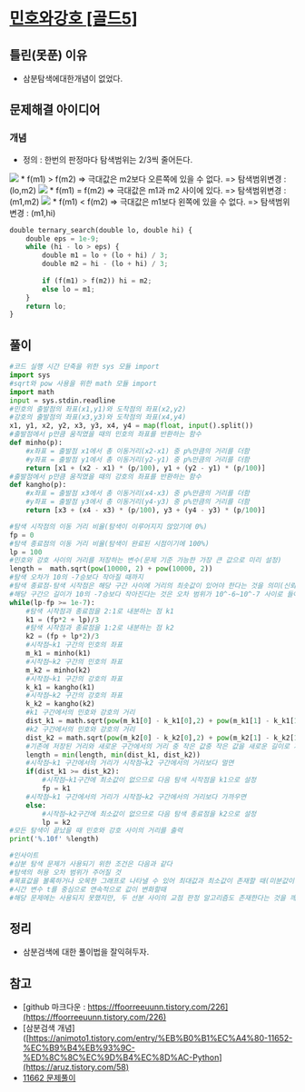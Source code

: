 # [민호와강호 [골드5]](https://www.acmicpc.net/problem/11662)


## 틀린(못푼) 이유 
* 삼분탐색에대한개념이 없었다. 

## 문제해결 아이디어

### 개념
* 정의 : 한번의 판정마다 탐색범위는 2/3씩 줄어든다. 

<img src="https://blog.kakaocdn.net/dn/vMKoP/btqEsXi88z3/s3aEzwqg9kLmL0E5zTsqZK/img.png" srcset="https://img1.daumcdn.net/thumb/R1280x0/?scode=mtistory2&amp;fname=https%3A%2F%2Fblog.kakaocdn.net%2Fdn%2FvMKoP%2FbtqEsXi88z3%2Fs3aEzwqg9kLmL0E5zTsqZK%2Fimg.png">
* f(m1) > f(m2) => 극대값은 m2보다 오른쪽에 있을 수 없다. => 탐색범위변경 : (lo,m2)
<img src="https://img1.daumcdn.net/thumb/R1280x0/?scode=mtistory2&fname=https%3A%2F%2Fblog.kakaocdn.net%2Fdn%2FHw2BY%2FbtqEsDFejyb%2FHzKgdf15QSqMd7PBjZ43n1%2Fimg.png">
* f(m1) = f(m2) => 극대값은 m1과 m2 사이에 있다. => 탐색범위변경 : (m1,m2)

<img src="https://blog.kakaocdn.net/dn/dg7GI9/btqEqsx5bSr/wKGkRqWgACQl5h04y6ZV41/img.png" srcset="https://img1.daumcdn.net/thumb/R1280x0/?scode=mtistory2&amp;fname=https%3A%2F%2Fblog.kakaocdn.net%2Fdn%2Fdg7GI9%2FbtqEqsx5bSr%2FwKGkRqWgACQl5h04y6ZV41%2Fimg.png">
* f(m1) < f(m2) => 극대값은 m1보다 왼쪽에 있을 수 없다. => 탐색범위변경 : (m1,hi)

```python
double ternary_search(double lo, double hi) {
    double eps = 1e-9;
    while (hi - lo > eps) {
        double m1 = lo + (lo + hi) / 3;
        double m2 = hi - (lo + hi) / 3;
        
        if (f(m1) > f(m2)) hi = m2;
        else lo = m1;
    }
    return lo;
}

```



## 풀이
```python
#코드 실행 시간 단축을 위한 sys 모듈 import
import sys
#sqrt와 pow 사용을 위한 math 모듈 import
import math
input = sys.stdin.readline
#민호의 출발점의 좌표(x1,y1)와 도착점의 좌표(x2,y2)
#강호의 출발점의 좌표(x3,y3)와 도착점의 좌표(x4,y4)
x1, y1, x2, y2, x3, y3, x4, y4 = map(float, input().split())
#출발점에서 p만큼 움직였을 때의 민호의 좌표를 반환하는 함수
def minho(p):
    #x좌표 = 출발점 x1에서 총 이동거리(x2-x1) 중 p%만큼의 거리를 더함
    #y좌표 = 출발점 y1에서 총 이동거리(y2-y1) 중 p%만큼의 거리를 더함
    return [x1 + (x2 - x1) * (p/100), y1 + (y2 - y1) * (p/100)]
#출발점에서 p만큼 움직였을 때의 강호의 좌표를 반환하는 함수
def kangho(p):
    #x좌표 = 출발점 x3에서 총 이동거리(x4-x3) 중 p%만큼의 거리를 더함
    #y좌표 = 출발점 y3에서 총 이동거리(y4-y3) 중 p%만큼의 거리를 더함
    return [x3 + (x4 - x3) * (p/100), y3 + (y4 - y3) * (p/100)]

#탐색 시작점의 이동 거리 비율(탐색이 이루어지지 않았기에 0%)
fp = 0
#탐색 종료점의 이동 거리 비율(탐색이 완료된 시점이기에 100%)
lp = 100
#민호와 강호 사이의 거리를 저장하는 변수(문제 기준 가능한 가장 큰 값으로 미리 설정)
length =  math.sqrt(pow(10000, 2) + pow(10000, 2))
#탐색 오차가 10의 -7승보다 작아질 때까지
#탐색 종료점-탐색 시작점은 해당 구간 사이에 거리의 최솟값이 있어야 한다는 것을 의미(신뢰구간)
#해당 구간으 길이가 10의 -7승보다 작아진다는 것은 오차 범위가 10^-6~10^-7 사이로 들어온다는 것을 의미한다
while(lp-fp >= 1e-7):
    #탐색 시작점과 종료점을 2:1로 내분하는 점 k1
    k1 = (fp*2 + lp)/3
    #탐색 시작점과 종료점을 1:2로 내분하는 점 k2
    k2 = (fp + lp*2)/3
    #시작점~k1 구간의 민호의 좌표 
    m_k1 = minho(k1)
    #시작점~k2 구간의 민호의 좌표
    m_k2 = minho(k2)
    #시작점~k1 구간의 강호의 좌표
    k_k1 = kangho(k1)
    #시작점~k2 구간의 강호의 좌표
    k_k2 = kangho(k2)
    #k1 구간에서의 민호와 강호의 거리
    dist_k1 = math.sqrt(pow(m_k1[0] - k_k1[0],2) + pow(m_k1[1] - k_k1[1],2))
    #k2 구간에서의 민호와 강호의 거리
    dist_k2 = math.sqrt(pow(m_k2[0] - k_k2[0],2) + pow(m_k2[1] - k_k2[1],2))
    #기존에 저장된 거리와 새로운 구간에서의 거리 중 작은 값중 작은 값을 새로운 길이로 저장
    length = min(length, min(dist_k1, dist_k2))
    #시작점~k1 구간에서의 거리가 시작점~k2 구간에서의 거리보다 멀면
    if(dist_k1 >= dist_k2):
        #시작점~k1구간에 최소값이 없으므로 다음 탐색 시작점을 k1으로 설정
        fp = k1
    #시작점~k1 구간에서의 거리가 시작점~k2 구간에서의 거리보다 가까우면
    else:
        #시작점~k2구간에 최소값이 없으므로 다음 탐색 종료점을 k2으로 설정
        lp = k2
#모든 탐색이 끝났을 때 민호와 강호 사이의 거리를 출력
print('%.10f' %length)

#인사이트
#삼분 탐색 문제가 사용되기 위한 조건은 다음과 같다
#탐색의 허용 오차 범위가 주어질 것
#목표값을 볼록하거나 오목한 그래프로 나타낼 수 있어 최대값과 최소값이 존재할 때(미분값이 0인 지점)
#시간 변수 t를 중심으로 연속적으로 값이 변화할때
#해당 문제에는 사용되지 못했지만, 두 선분 사이의 교점 판정 알고리즘도 존재한다는 것을 깨달음
```

## 정리
* 삼분검색에 대한 풀이법을 잘익혀두자. 


## 참고
* [github 마크다운 : https://ffoorreeuunn.tistory.com/226](https://ffoorreeuunn.tistory.com/226)
* [삼분검색 개념]([https://animoto1.tistory.com/entry/%EB%B0%B1%EC%A4%80-11652-%EC%B9%B4%EB%93%9C-%ED%8C%8C%EC%9D%B4%EC%8D%AC-Python](https://aruz.tistory.com/58)
* [11662 문제풀이](https://velog.io/@bobsiunn/Search-11662%EB%B2%88-%EB%AF%BC%ED%98%B8%EC%99%80-%EA%B0%95%ED%98%B8-24%EC%9D%BC%EC%B0%A8)
